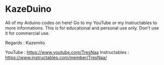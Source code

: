 # KazeDuino
All of my Arduino codes on here! Go to my YouTube or my Instructables to more informations.
This is for educational and personal use only. Don't use it for commercial use.

Regards :
Kazemito

YouTube       : https://www.youtube.com/TresNaa
Instructables : https://www.instructables.com/member/TresNaa/

